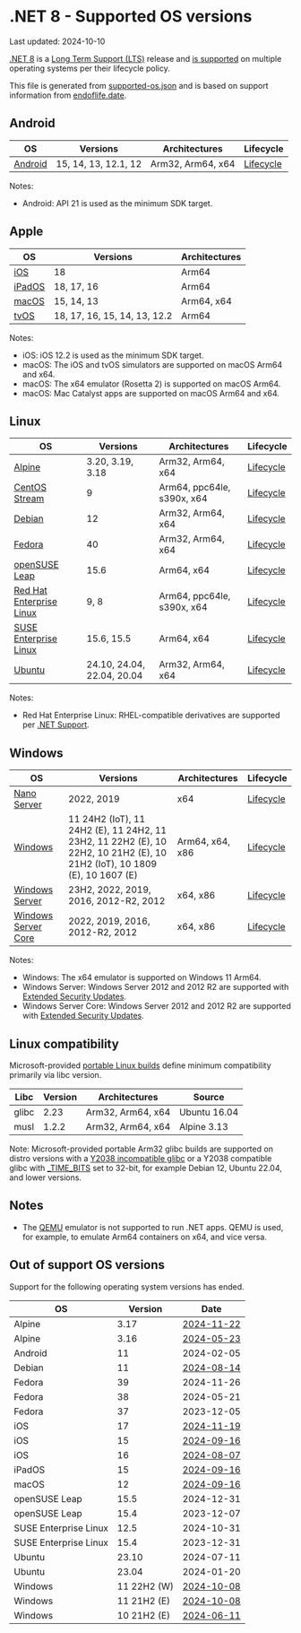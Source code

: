 # .NET 8 - Supported OS versions

Last updated: 2024-10-10

[.NET 8](README.md) is a [Long Term Support (LTS)](../../release-policies.md) release and [is supported](../../support.md) on multiple operating systems per their lifecycle policy.

This file is generated from [supported-os.json](supported-os.json) and is based on support information from [endoflife.date](https://endoflife.date/).

## Android

OS                              | Versions                    | Architectures         | Lifecycle
------------------------------- | --------------------------- | --------------------- | ----------------------
[Android][0]                    | 15, 14, 13, 12.1, 12        | Arm32, Arm64, x64     | [Lifecycle][1]

Notes:

* Android: API 21 is used as the minimum SDK target.

[0]: https://www.android.com/
[1]: https://support.google.com/android

## Apple

OS                              | Versions                    | Architectures
------------------------------- | --------------------------- | ----------------------
[iOS][2]                        | 18                          | Arm64
[iPadOS][3]                     | 18, 17, 16                  | Arm64
[macOS][4]                      | 15, 14, 13                  | Arm64, x64
[tvOS][5]                       | 18, 17, 16, 15, 14, 13, 12.2 | Arm64

Notes:

* iOS: iOS 12.2 is used as the minimum SDK target.
* macOS: The iOS and tvOS simulators are supported on macOS Arm64 and x64.
* macOS: The x64 emulator (Rosetta 2) is supported on macOS Arm64.
* macOS: Mac Catalyst apps are supported on macOS Arm64 and x64.

[2]: https://developer.apple.com/ios/
[3]: https://developer.apple.com/ipados/
[4]: https://developer.apple.com/macos/
[5]: https://developer.apple.com/tvos/

## Linux

OS                              | Versions                    | Architectures         | Lifecycle
------------------------------- | --------------------------- | --------------------- | ----------------------
[Alpine][6]                     | 3.20, 3.19, 3.18            | Arm32, Arm64, x64     | [Lifecycle][7]
[CentOS Stream][8]              | 9                           | Arm64, ppc64le, s390x, x64 | [Lifecycle][9]
[Debian][10]                    | 12                          | Arm32, Arm64, x64     | [Lifecycle][11]
[Fedora][12]                    | 40                          | Arm32, Arm64, x64     | [Lifecycle][13]
[openSUSE Leap][14]             | 15.6                        | Arm64, x64            | [Lifecycle][15]
[Red Hat Enterprise Linux][16]  | 9, 8                        | Arm64, ppc64le, s390x, x64 | [Lifecycle][17]
[SUSE Enterprise Linux][18]     | 15.6, 15.5                  | Arm64, x64            | [Lifecycle][19]
[Ubuntu][20]                    | 24.10, 24.04, 22.04, 20.04  | Arm32, Arm64, x64     | [Lifecycle][21]

Notes:

* Red Hat Enterprise Linux: RHEL-compatible derivatives are supported per [.NET Support](../../support.md).

[6]: https://alpinelinux.org/
[7]: https://alpinelinux.org/releases/
[8]: https://centos.org/
[9]: https://www.centos.org/cl-vs-cs/
[10]: https://www.debian.org/
[11]: https://wiki.debian.org/DebianReleases
[12]: https://fedoraproject.org/
[13]: https://fedoraproject.org/wiki/End_of_life
[14]: https://www.opensuse.org/
[15]: https://en.opensuse.org/Lifetime
[16]: https://access.redhat.com/
[17]: https://access.redhat.com/support/policy/updates/errata/
[18]: https://www.suse.com/
[19]: https://www.suse.com/lifecycle/
[20]: https://ubuntu.com/
[21]: https://wiki.ubuntu.com/Releases

## Windows

OS                              | Versions                    | Architectures         | Lifecycle
------------------------------- | --------------------------- | --------------------- | ----------------------
[Nano Server][22]               | 2022, 2019                  | x64                   | [Lifecycle][23]
[Windows][24]                   | 11 24H2 (IoT), 11 24H2 (E), 11 24H2, 11 23H2, 11 22H2 (E), 10 22H2, 10 21H2 (E), 10 21H2 (IoT), 10 1809 (E), 10 1607 (E) | Arm64, x64, x86 | [Lifecycle][25]
[Windows Server][26]            | 23H2, 2022, 2019, 2016, 2012-R2, 2012 | x64, x86    | [Lifecycle][23]
[Windows Server Core][22]       | 2022, 2019, 2016, 2012-R2, 2012 | x64, x86          | [Lifecycle][23]

Notes:

* Windows: The x64 emulator is supported on Windows 11 Arm64.
* Windows Server: Windows Server 2012 and 2012 R2 are supported with [Extended Security Updates](https://learn.microsoft.com/windows-server/get-started/extended-security-updates-overview).
* Windows Server Core: Windows Server 2012 and 2012 R2 are supported with [Extended Security Updates](https://learn.microsoft.com/windows-server/get-started/extended-security-updates-overview).

[22]: https://learn.microsoft.com/virtualization/windowscontainers/manage-containers/container-base-images
[23]: https://learn.microsoft.com/windows-server/get-started/windows-server-release-info
[24]: https://www.microsoft.com/windows/
[25]: https://support.microsoft.com/help/13853/windows-lifecycle-fact-sheet
[26]: https://www.microsoft.com/windows-server

## Linux compatibility

Microsoft-provided [portable Linux builds](../../linux.md) define minimum compatibility primarily via libc version.

Libc            | Version | Architectures         | Source
--------------- | ------- | --------------------- | --------------
glibc           | 2.23    | Arm32, Arm64, x64     | Ubuntu 16.04
musl            | 1.2.2   | Arm32, Arm64, x64     | Alpine 3.13

Note: Microsoft-provided portable Arm32 glibc builds are supported on distro versions with a [Y2038 incompatible glibc](https://github.com/dotnet/core/discussions/9285) or a Y2038 compatible glibc with [_TIME_BITS](https://www.gnu.org/software/libc/manual/html_node/Feature-Test-Macros.html) set to 32-bit, for example Debian 12, Ubuntu 22.04, and lower versions.

## Notes

* The [QEMU](https://www.qemu.org/) emulator is not supported to run .NET apps. QEMU is used, for example, to emulate Arm64 containers on x64, and vice versa.

## Out of support OS versions

Support for the following operating system versions has ended.

OS                      | Version       | Date
----------------------- | ------------- | ----------------------
Alpine                  | 3.17          | [2024-11-22](https://alpinelinux.org/posts/Alpine-3.17.10-3.18.9-3.19.4-3.20.3-released.html)
Alpine                  | 3.16          | [2024-05-23](https://alpinelinux.org/posts/Alpine-3.16.9-3.17.7-3.18.6-released.html)
Android                 | 11            | 2024-02-05
Debian                  | 11            | [2024-08-14](https://lists.debian.org/debian-release/2024/06/msg00700.html)
Fedora                  | 39            | 2024-11-26
Fedora                  | 38            | 2024-05-21
Fedora                  | 37            | 2023-12-05
iOS                     | 17            | [2024-11-19](https://support.apple.com/en-us/118723)
iOS                     | 15            | [2024-09-16](https://support.apple.com/HT212788)
iOS                     | 16            | [2024-08-07](https://support.apple.com/HT213407)
iPadOS                  | 15            | [2024-09-16](https://developer.apple.com/documentation/ios-ipados-release-notes/ios-ipados-15-release-notes)
macOS                   | 12            | [2024-09-16](https://support.apple.com/HT212585)
openSUSE Leap           | 15.5          | 2024-12-31
openSUSE Leap           | 15.4          | 2023-12-07
SUSE Enterprise Linux   | 12.5          | 2024-10-31
SUSE Enterprise Linux   | 15.4          | 2023-12-31
Ubuntu                  | 23.10         | 2024-07-11
Ubuntu                  | 23.04         | 2024-01-20
Windows                 | 11 22H2 (W)   | [2024-10-08](https://learn.microsoft.com/windows/release-health/windows11-release-information)
Windows                 | 11 21H2 (E)   | [2024-10-08](https://learn.microsoft.com/windows/release-health/windows11-release-information)
Windows                 | 10 21H2 (E)   | [2024-06-11](https://learn.microsoft.com/lifecycle/products/windows-10-enterprise-and-education)
